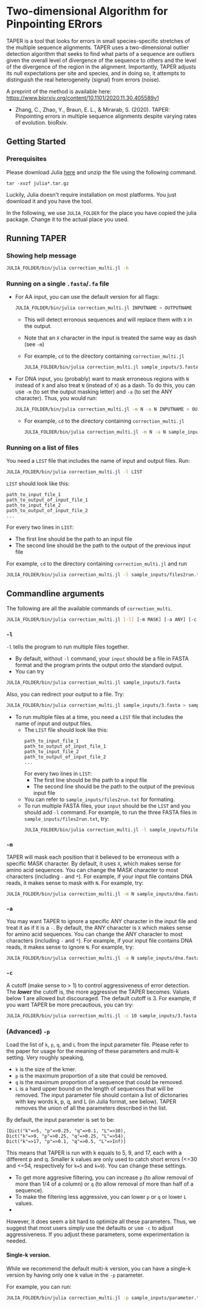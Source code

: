 # Two-dimensional Algorithm for Pinpointing ERrors

TAPER is a tool that looks for errors in small species-specific stretches of the multiple sequence alignments. TAPER uses a two-dimensional outlier detection algorithm that seeks to find what parts of a sequence are outliers given the overall level of divergence of the sequence to others and the level of the divergence of the region in the alignment. Importantly, TAPER adjusts its null expectations per site and species, and in doing so, it attempts to distinguish the real heterogeneity (signal) from errors (noise).

A preprint of the method is available here: https://www.biorxiv.org/content/10.1101/2020.11.30.405589v1

* Zhang, C., Zhao, Y., Braun, E. L., & Mirarab, S. (2020). TAPER: Pinpointing errors in multiple sequence alignments despite varying rates of evolution. bioRxiv.

## Getting Started

### Prerequisites

Please download Julia [here](https://julialang.org/downloads/) and unzip the file using the following command.

```
tar -xvzf julia*.tar.gz
```

Luckily, Julia doesn't require installation on most platforms. You just download it and you have the tool. 

In the following, we use `JULIA_FOLDER` for the place you have copied the julia package. Change it to the actual place you used. 

## Running TAPER

### Showing help message

``` bash
JULIA_FOLDER/bin/julia correction_multi.jl -h
```

### Running on a single `.fasta`/`.fa` file

* For AA input, you can use the default version for all flags:

    ``` bash
    JULIA_FOLDER/bin/julia correction_multi.jl INPUTNAME > OUTPUTNAME
    ```
  * This will detect erronous sequences and will replace them with `X` in the output. 
  * Note that an `X` character in the input is treated the same way as dash (see `-m`)
  * For example, `cd` to the directory containing `correction_multi.jl`

    ``` bash
    JULIA_FOLDER/bin/julia correction_multi.jl sample_inputs/3.fasta > sample_inputs/3.out.fasta
    ```

* For DNA input, you (probably) want to mask erroneous regions with `N` instead of `X` and also treat `N` (instead of `X`) as a dash. To do this,  you can use `-m` (to set the output masking letter) and  `-a` (to set the ANY character). Thus, you would run:

    ``` bash
    JULIA_FOLDER/bin/julia correction_multi.jl -m N -a N INPUTNAME > OUTPUTNAME
    ```    
  * For example, `cd` to the directory containing `correction_multi.jl`

    ``` bash
    JULIA_FOLDER/bin/julia correction_multi.jl -m N -a N sample_inputs/dna.fasta > sample_inputs/dna.out.fasta
    ```


### Running on a list of files

You need a `LIST` file that includes the name of input and output files. Run:

``` bash
JULIA_FOLDER/bin/julia correction_multi.jl -l LIST
```

`LIST` should look like this:

```
path_to_input_file_1
path_to_output_of_input_file_1
path_to_input_file_2
path_to_output_of_input_file_2
...
```

For every two lines in `LIST`:

- The first line should be the path to an input file
- The second line should be the path to the output of the previous input file

For example, `cd` to the directory containing `correction_multi.jl` and run

``` bash
JULIA_FOLDER/bin/julia correction_multi.jl -l sample_inputs/files2run.txt
```



## Commandline arguments 

The following are all the available commands of `correction_multi`. 

``` bash
JULIA_FOLDER/bin/julia correction_multi.jl [-l] [-m MASK] [-a ANY] [-c CUTOFF] input
```

### `-l` 

`-l` tells the program to run multiple files together. 
*  By default, without `-l` command, your `input` should be a file in FASTA format and the program prints the output onto the standard output. 
*  You can try 
  ``` bash
  JULIA_FOLDER/bin/julia correction_multi.jl sample_inputs/3.fasta
  ```
  Also, you can redirect your output to a file. Try:
  ``` bash
  JULIA_FOLDER/bin/julia correction_multi.jl sample_inputs/3.fasta > sample_inputs/3.out.fasta
  ```
* To run multiple files at a time, you need a `LIST` file that includes the name of input and output files. 
  * The `LIST` file should look like this:
    ```
    path_to_input_file_1
    path_to_output_of_input_file_1
    path_to_input_file_2
    path_to_output_of_input_file_2
    ...
    ```
    For every two lines in `LIST`:
    - The first line should be the path to a input file
    - The second line should be the path to the output of the previous input file
  - You can refer to `sample_inputs/files2run.txt` for formating.
  - To run multiple FASTA files, your `input` should be the `LIST` and you should add `-l` command. For example, to run the three FASTA files in `sample_inputs/files2run.txt`, try:
    ``` bash
    JULIA_FOLDER/bin/julia correction_multi.jl -l sample_inputs/files2run.txt
    ```

### `-m`

TAPER will mask each position that it believed to be erroneous with a specific MASK character. By default, it uses `X`, which makes sense for amino acid sequences. You can change the MASK character to most characters (including `-` and `*`). For example, if your input file contains DNA reads, it makes sense to mask with `N`. For example, try:

``` bash
JULIA_FOLDER/bin/julia correction_multi.jl -m N sample_inputs/dna.fasta
```

### `-a`

You may want TAPER to ignore a specific ANY character in the input file and treat it as if it is a `-`. By default, the ANY character is `X` which makes sense for amino acid sequences. You can change the ANY character to most characters (including `-` and `*`). For example, if your input file contains DNA reads, it makes sense to ignore `N`. For example, try:

``` bash
JULIA_FOLDER/bin/julia correction_multi.jl -a N sample_inputs/dna.fasta
```

### `-c`

A cutoff (make sense to > 1) to control aggressiveness of error detection. The ***lower*** the cutoff is, the more aggressive the TAPER becomes. Values below 1 are allowed but discouraged. The default cutoff is 3. For example, if you want TAPER be more precautious, you can try:

``` bash
JULIA_FOLDER/bin/julia correction_multi.jl -c 10 sample_inputs/3.fasta > sample_inputs/3.out.fasta
```

### (Advanced) `-p`

Load the list of `k`, `p`, `q`, and `L` from the input parameter file. Please refer to the paper for usage for the meaning of these parameters and multi-k setting. Very roughly speaking,
* `k` is the size of the kmer. 
* `p` is the maximum proportion of a site that could be removed. 
* `q` is the maximum proportion of a sequence that could be removed. 
* `L` is a hard upper bound on the length of sequences that will be removed. 
The input parameter file should contain a list of dictonaries with key words k, p, q, and L (in Julia format, see below). TAPER removes the union of all the parameters described in the list. 

By default, the input parameter is set to be:

```
[Dict("k"=>5, "p"=>0.25, "q"=>0.1, "L"=>30),
Dict("k"=>9, "p"=>0.25, "q"=>0.25, "L"=>54),
Dict("k"=>17, "p"=>0.1, "q"=>0.5, "L"=>Inf)]
```

This means that TAPER is run with k equals to 5, 9, and 17, each with a different p and q. Smaller k values are only used to catch short errors (<=30 and <=54, respectively for `k=5` and `k=9`). You can change these settings. 
* To get more aggresive filtering, you can increase `p` (to allow removal of more than 1/4 of a column) or `q` (to allow removal of more than half of a sequence). 
* To make the filtering less aggressive, you can lower `p` or `q` or lower `L` values. 
* 
However, it does seem a bit hard to optimize all these parameters. Thus, we suggest that most users simply use the defaults or use `-c` to adjust aggressiveness. If you adjust these parameters, some experimentation is needed. 

#### Single-k version. 

While we recommend the default multi-k version, you can have a single-k version by having only one k value in the `-p` parameter. 

For example, you can run:

``` bash
JULIA_FOLDER/bin/julia correction_multi.jl -p sample_inputs/parameter.txt sample_inputs/3.fasta
```
